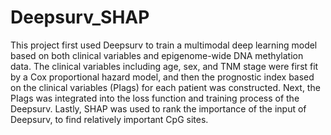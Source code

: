 # Deepsurv_SHAP
This project first used Deepsurv to train a multimodal deep learning model based on both clinical variables and epigenome-wide DNA methylation data. The clinical variables including age, sex, and TNM stage were first fit by a Cox proportional hazard model, and then the prognostic index based on the clinical variables (PIags) for each patient was constructed. Next, the PIags was integrated into the loss function and training process of the Deepsurv. Lastly, SHAP was used to rank the importance of the input of Deepsurv, to find relatively important CpG sites. 
